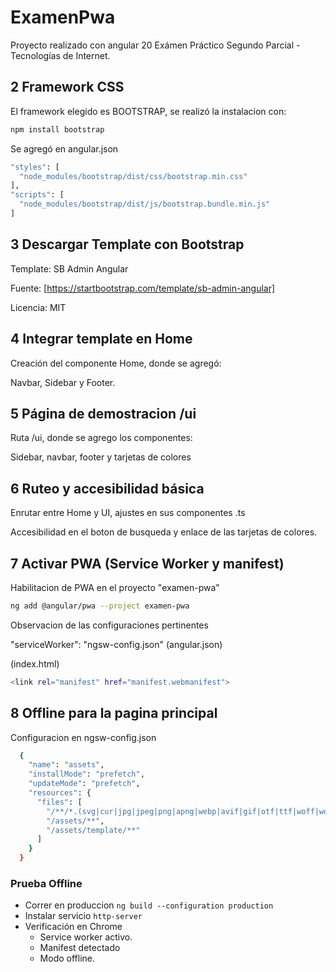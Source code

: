 # ExamenPwa

Proyecto realizado con angular 20
Exámen Práctico Segundo Parcial - Tecnologías de Internet.

## 2 Framework CSS

El framework elegido es BOOTSTRAP, se realizó la instalacion con:

```bash
npm install bootstrap
```

Se agregó en angular.json

```bash
"styles": [
  "node_modules/bootstrap/dist/css/bootstrap.min.css"
],
"scripts": [
  "node_modules/bootstrap/dist/js/bootstrap.bundle.min.js"
]
```

## 3 Descargar Template con Bootstrap

Template: SB Admin Angular

Fuente: [https://startbootstrap.com/template/sb-admin-angular]

Licencia: MIT

## 4 Integrar template en Home

Creación del componente Home, donde se agregó:

Navbar, Sidebar y Footer.

## 5 Página de demostracion /ui

Ruta /ui, donde se agrego los componentes:

Sidebar, navbar, footer y tarjetas de colores

## 6 Ruteo y accesibilidad básica

Enrutar entre Home y UI, ajustes en sus componentes .ts

Accesibilidad en el boton de busqueda y enlace de las tarjetas de colores.

## 7 Activar PWA (Service Worker y manifest)

Habilitacion de PWA en el proyecto "examen-pwa"

```bash
ng add @angular/pwa --project examen-pwa
```

Observacion de las configuraciones pertinentes

"serviceWorker": "ngsw-config.json" (angular.json)

(index.html)
```bash
<link rel="manifest" href="manifest.webmanifest"> 
```

## 8 Offline para la pagina principal

Configuracion en ngsw-config.json

```bash
  {
    "name": "assets",
    "installMode": "prefetch",
    "updateMode": "prefetch",
    "resources": {
      "files": [
        "/**/*.(svg|cur|jpg|jpeg|png|apng|webp|avif|gif|otf|ttf|woff|woff2)",
        "/assets/**",
        "/assets/template/**"
      ]
    }
  }
```

### Prueba Offline

- Correr en produccion `ng build --configuration production`
- Instalar servicio `http-server`
- Verificación en Chrome
  - Service worker activo.
  - Manifest detectado
  - Modo offline.
